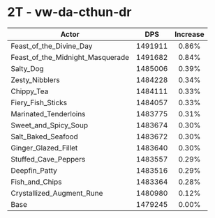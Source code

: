 # 2T - vw-da-cthun-dr
| Actor | DPS | Increase |
|---|:---:|:---:|
|Feast_of_the_Divine_Day|1491911|0.86%|
|Feast_of_the_Midnight_Masquerade|1491682|0.84%|
|Salty_Dog|1485006|0.39%|
|Zesty_Nibblers|1484228|0.34%|
|Chippy_Tea|1484111|0.33%|
|Fiery_Fish_Sticks|1484057|0.33%|
|Marinated_Tenderloins|1483775|0.31%|
|Sweet_and_Spicy_Soup|1483674|0.30%|
|Salt_Baked_Seafood|1483672|0.30%|
|Ginger_Glazed_Fillet|1483640|0.30%|
|Stuffed_Cave_Peppers|1483557|0.29%|
|Deepfin_Patty|1483516|0.29%|
|Fish_and_Chips|1483364|0.28%|
|Crystallized_Augment_Rune|1480980|0.12%|
|Base|1479245|0.00%|

